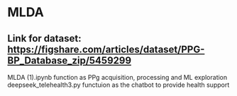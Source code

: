 # MLDA
## Link for dataset: https://figshare.com/articles/dataset/PPG-BP_Database_zip/5459299
MLDA (1).ipynb function as PPg acquisition, processing and ML exploration
deepseek_telehealth3.py functuion as the chatbot to provide health support
